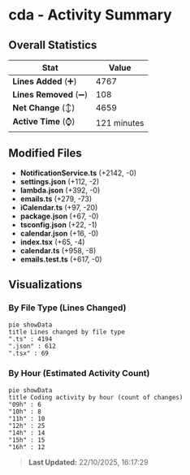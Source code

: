 # cda - Activity Summary 

## Overall Statistics

| Stat                   | Value                                                             |
| ---------------------- | ----------------------------------------------------------------- |
| **Lines Added** (➕)   | 4767                                          |
| **Lines Removed** (➖) | 108                                        |
| **Net Change** (↕)    | 4659                |
| **Active Time** (⌚)   | 121 minutes |


## Modified Files
- **NotificationService.ts** (+2142, -0)
- **settings.json** (+112, -2)
- **lambda.json** (+392, -0)
- **emails.ts** (+279, -73)
- **iCalendar.ts** (+97, -20)
- **package.json** (+67, -0)
- **tsconfig.json** (+22, -1)
- **calendar.json** (+16, -0)
- **index.tsx** (+65, -4)
- **calendar.ts** (+958, -8)
- **emails.test.ts** (+617, -0)

## Visualizations

### By File Type (Lines Changed)

```mermaid
pie showData
title Lines changed by file type
".ts" : 4194
".json" : 612
".tsx" : 69
```

### By Hour (Estimated Activity Count)

```mermaid
pie showData
title Coding activity by hour (count of changes)
"09h" : 6
"10h" : 8
"11h" : 10
"12h" : 25
"14h" : 14
"15h" : 15
"16h" : 12
```


> **Last Updated:** 22/10/2025, 16:17:29